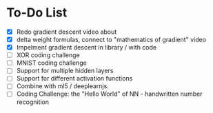 # To-Do List

* [x] Redo gradient descent video about
* [x] delta weight formulas, connect to "mathematics of gradient" video
* [x] Impelment gradient descent in library / with code
* [ ] XOR coding challenge
* [ ] MNIST coding challenge
* [ ] Support for multiple hidden layers
* [ ] Support for different activation functions
* [ ] Combine with ml5 / deeplearnjs.
* [ ] Coding Challenge: the "Hello World" of NN - handwritten number recognition
